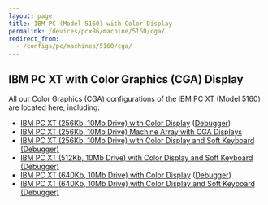 ```yaml
---
layout: page
title: IBM PC (Model 5160) with Color Display
permalink: /devices/pcx86/machine/5160/cga/
redirect_from:
  - /configs/pc/machines/5160/cga/
---
```


IBM PC XT with Color Graphics (CGA) Display
-------------------------------------------

All our Color Graphics (CGA) configurations of the IBM PC XT (Model 5160) are located here, including:

* [IBM PC XT (256Kb, 10Mb Drive) with Color Display](/devices/pcx86/machine/5160/cga/256kb/) ([Debugger](/devices/pcx86/machine/5160/cga/256kb/debugger/))
* [IBM PC XT (256Kb, 10Mb Drive) Machine Array with CGA Displays](/devices/pcx86/machine/5160/cga/256kb/array/)
* [IBM PC XT (256Kb, 10Mb Drive) with Color Display and Soft Keyboard (Debugger)](/devices/pcx86/machine/5160/cga/256kb/softkbd/)
* [IBM PC XT (512Kb, 10Mb Drive) with Color Display and Soft Keyboard (Debugger)](/devices/pcx86/machine/5160/cga/512kb/softkbd/)
* [IBM PC XT (640Kb, 10Mb Drive) with Color Display](/devices/pcx86/machine/5160/cga/640kb/) ([Debugger](/devices/pcx86/machine/5160/cga/640kb/debugger/))
* [IBM PC XT (640Kb, 10Mb Drive) with Color Display and Soft Keyboard (Debugger)](/devices/pcx86/machine/5160/cga/640kb/softkbd/)

